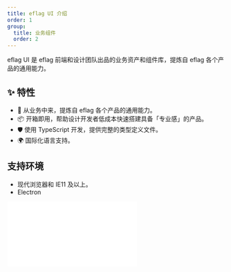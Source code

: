 ```yaml
---
title: eflag UI 介绍
order: 1
group:
  title: 业务组件
  order: 2
---
```


eflag UI 是 eflag 前端和设计团队出品的业务资产和组件库，提炼自 eflag 各个产品的通用能力。

## ✨ 特性

- 🌈 从业务中来，提炼自 eflag 各个产品的通用能力。
- 📦 开箱即用，帮助设计开发者低成本快速搭建具备「专业感」的产品。
- 🛡 使用 TypeScript 开发，提供完整的类型定义文件。
- 🌍 国际化语言支持。

## 支持环境

- 现代浏览器和 IE11 及以上。
- Electron

<embed src="./ui-quickstart.md#L8-L100000"></embed>
